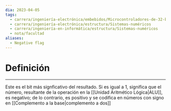 ```yaml
---
dia: 2023-04-05
tags:
  - carrera/ingeniería-electrónica/embebidos/Microcontroladores-de-32-bits
  - carrera/ingeniería-electrónica/estructura/Sistemas-numéricos
  - carrera/ingeniería-en-informática/estructura/Sistemas-numéricos
  - nota/facultad
aliases:
  - Negative flag
---
```

# Definición
---
Este es el bit más signficativo del resultado. Si es igual a $1$, significa que el número, resultante de la operación en la [[Unidad Aritmético Lógica|ALU]], es negativo; de lo contrario, es positivo y se codifica en números con signo en [[Complemento a la base|complemento a dos]]